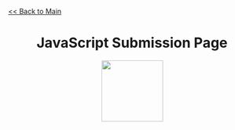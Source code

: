 [<< Back to Main](https://github.com/seraph776/Codeguppy-50-Code-Challenges)

<div align="center">
  
# JavaScript Submission Page

<img src="https://cdn.jsdelivr.net/npm/simple-icons@3.0.1/icons/javascript.svg" width="125"> 
  
</div>

